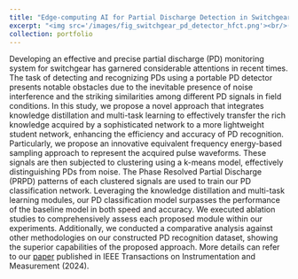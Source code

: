 ```yaml
---
title: "Edge-computing AI for Partial Discharge Detection in Switchgear"
excerpt: "<img src='/images/fig_switchgear_pd_detector_hfct.png'><br/>(a) Switchgear in distribution power substations. (b) High Frequency Current Transformer(HFCT) sensor. (c) PD detector with our developed edge-computing AI algorithm."
collection: portfolio
---
```

Developing an effective and precise partial discharge (PD) monitoring system for switchgear has garnered considerable attentions in recent times. The task of detecting and recognizing PDs using a portable PD detector presents notable obstacles due to the inevitable presence of noise interference and the striking similarities among different PD signals in field conditions. In this study, we propose a novel approach that integrates knowledge distillation and multi-task learning to effectively transfer the rich knowledge acquired by a sophisticated network to a more lightweight student network, enhancing the efficiency and accuracy of PD recognition. Particularly, we propose an innovative equivalent frequency energy-based sampling approach to represent the acquired pulse waveforms. These signals are then subjected to clustering using a k-means model, effectively distinguishing PDs from noise. The Phase Resolved Partial Discharge (PRPD) patterns of each clustered signals are used to train our PD classification network. Leveraging the knowledge distillation and multi-task learning modules, our PD classification model surpasses the performance of the baseline model in both speed and accuracy. We executed ablation studies to comprehensively assess each proposed module within our experiments. Additionally, we conducted a comparative analysis against other methodologies on our constructed PD recognition dataset, showing the superior capabilities of the proposed approach. More details can refer to our [paper](https://ieeexplore.ieee.org/document/10384445) published in IEEE Transactions on Instrumentation and Measurement (2024).
